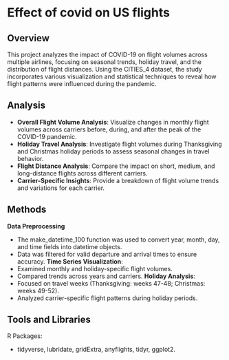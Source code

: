 # Effect of covid on US flights 


## Overview
This project analyzes the impact of COVID-19 on flight volumes across multiple airlines, focusing on seasonal trends, holiday travel, and the distribution of flight distances. Using the CITIES_4 dataset, the study incorporates various visualization and statistical techniques to reveal how flight patterns were influenced during the pandemic.


## Analysis
- **Overall Flight Volume Analysis**:
Visualize changes in monthly flight volumes across carriers before, during, and after the peak of the COVID-19 pandemic.
- **Holiday Travel Analysis**:
Investigate flight volumes during Thanksgiving and Christmas holiday periods to assess seasonal changes in travel behavior.
- **Flight Distance Analysis**:
Compare the impact on short, medium, and long-distance flights across different carriers.
- **Carrier-Specific Insights**:
Provide a breakdown of flight volume trends and variations for each carrier.

## Methods
**Data Preprocessing**
  - The make_datetime_100 function was used to convert year, month, day, and time fields into datetime objects.
  - Data was filtered for valid departure and arrival times to ensure accuracy.
**Time Series Visualization**:
  - Examined monthly and holiday-specific flight volumes.
  - Compared trends across years and carriers.
**Holiday Analysis**:
- Focused on travel weeks (Thanksgiving: weeks 47-48; Christmas: weeks 49-52).
- Analyzed carrier-specific flight patterns during holiday periods.


## Tools and Libraries
R Packages:
- tidyverse, lubridate, gridExtra, anyflights, tidyr, ggplot2.




